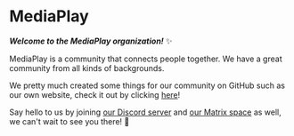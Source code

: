 # MediaPlay
***Welcome to the MediaPlay organization!*** ✨

MediaPlay is a community that connects people together. We have a great community from all kinds of backgrounds.

We pretty much created some things for our community on GitHub such as our own website, check it out by clicking [here](https://mediaplay-discord.github.io/)!

Say hello to us by joining [our Discord server](https://discord.gg/5Tdke6dsaP) and [our Matrix space](https://matrix.to/#/#mediaplay-matrix:matrix.org) as well, we can't wait to see you there! 👋
